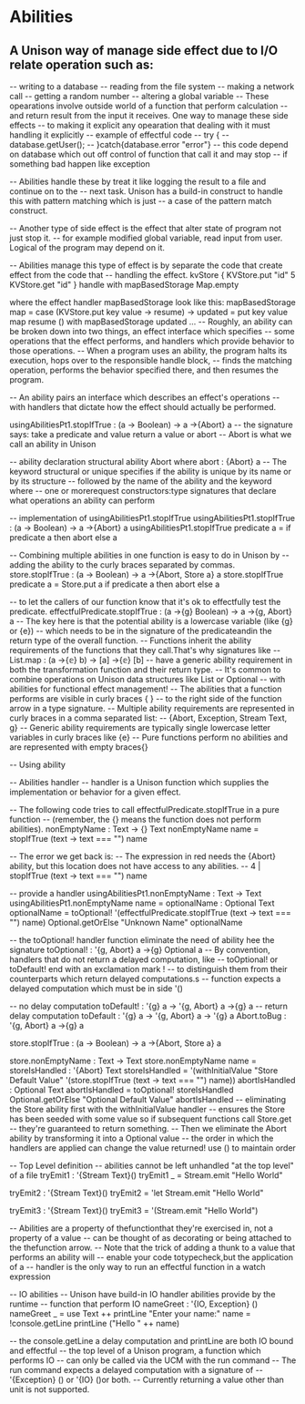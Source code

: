 
 # Abilities

## A Unison way of manage side effect due to I/O relate operation such as:

-- writing to a database
-- reading from the file system
-- making a network call
-- getting a random number
-- altering a global variable
-- These opearations involve outside world of a function that perform calculation
-- and return result from the input it receives. One way to manage these side effects
-- to making it explicit any opearation that dealing with it must handling it explicitly
--  example of effectful code
--  try {
--     database.getUser();
--  }catch{database.error "error"}
--  this code depend on database which out off control of function that call it and may stop
--  if something bad happen like exception

--  Abilities handle these by treat it like logging the result to a file and continue on to the
-- next task. Unison has a build-in construct to handle this with pattern matching which is just
-- a case of the pattern match construct.

-- Another type of side effect is the effect that alter state of program not just stop it.
-- for example modified global variable, read input from user. Logical of the program may depend on it.

-- Abilities manage this type of effect is by separate the code that create effect from the code that
-- handling the effect.
kvStore {
   KVStore.put "id" 5
   KVStore.get "id"
 } handle with mapBasedStorage Map.empty

where the effect handler mapBasedStorage look like this:
    mapBasedStorage map =
        case (KVStore.put key value -> resume) ->
            updated = put key value map
            resume () with mapBasedStorage updated
            ...
-- Roughly, an ability can be broken down into two things, an effect interface which specifies
-- some operations that the effect performs, and handlers which provide behavior to those operations.
-- When a program uses an ability, the program halts its execution, hops over to the responsible handle block,
-- finds the matching operation, performs the behavior specified there, and then resumes the program.

-- An ability pairs an interface which describes an effect's operations
-- with handlers that dictate how the effect should actually be performed.

usingAbilitiesPt1.stopIfTrue : (a -> Boolean) -> a ->{Abort} a
-- the signature says: take a predicate and value return a value or abort
-- Abort is what we call an ability in Unison

-- ability declaration
structural ability Abort where abort : {Abort} a
-- The keyword structural or unique specifies if the ability is unique by its name or by its structure
-- followed by the name of the ability and the keyword where
-- one or morerequest constructors:type signatures that declare what operations an ability can perform

--  implementation of usingAbilitiesPt1.stopIfTrue
usingAbilitiesPt1.stopIfTrue : (a -> Boolean) -> a ->{Abort} a
usingAbilitiesPt1.stopIfTrue predicate a =
  if predicate a then abort else a

-- Combining multiple abilities in one function is easy to do in Unison by
-- adding the ability to the curly braces separated by commas.
store.stopIfTrue : (a -> Boolean) -> a ->{Abort, Store a} a
store.stopIfTrue predicate a =
  Store.put a
  if predicate a then abort else a

-- to let the callers of our function know that it's ok to effectfully test the predicate.
effectfulPredicate.stopIfTrue : (a ->{g} Boolean) -> a ->{g, Abort} a
-- The key here is that the potential ability is a lowercase variable (like {g} or {e})
-- which needs to be in the signature of the predicateandin the return type of the overall function.
-- Functions inherit the ability requirements of the functions that they call.That's why signatures like
-- List.map : (a ->{𝕖} b) -> [a] ->{𝕖} [b]
-- have a generic ability requirement in both the transformation function and their return type.
--  It's common to combine operations on Unison data structures like List or Optional
-- with abilities for functional effect management!
-- The abilities that a function performs are visible in curly braces { }
-- to the right side of the function arrow in a type signature.
-- Multiple ability requirements are represented in curly braces in a comma separated list:
-- {Abort, Exception, Stream Text, g}
-- Generic ability requirements are typically single lowercase letter variables in curly braces like {e}
-- Pure functions perform no abilities and are represented with empty braces{}

-- Using ability

-- Abilities handler
-- handler is a Unison function which supplies the implementation or behavior for a given effect.

-- The following code tries to call effectfulPredicate.stopIfTrue in a pure function
--  (remember, the {} means the function does not perform abilities).
nonEmptyName : Text -> {} Text
nonEmptyName name =
  stopIfTrue (text -> text === "") name

-- The error we get back is:
-- The expression in red needs the {Abort} ability, but this location does not have access to any abilities.
-- 4 |   stopIfTrue (text -> text === "") name

-- provide a handler
usingAbilitiesPt1.nonEmptyName : Text -> Text
usingAbilitiesPt1.nonEmptyName name =
  optionalName : Optional Text
  optionalName =
    toOptional!
      '(effectfulPredicate.stopIfTrue (text -> text === "") name)
  Optional.getOrElse "Unknown Name" optionalName

-- the toOptional! handler function eliminate the need of ability hee the signature
toOptional! : '{g, Abort} a ->{g} Optional a
-- By convention, handlers that do not return a delayed computation, like
-- toOptional! or toDefault! end with an exclamation mark !
-- to distinguish them from their counterparts which return delayed computations.s
-- function expects a delayed computation which must be in side '()

-- no delay computation
toDefault! : '{g} a -> '{g, Abort} a ->{g} a
-- return delay computation
toDefault : '{g} a -> '{g, Abort} a -> '{g} a
Abort.toBug : '{g, Abort} a ->{g} a

store.stopIfTrue : (a -> Boolean) -> a ->{Abort, Store a} a

store.nonEmptyName : Text -> Text
store.nonEmptyName name =
  storeIsHandled : '{Abort} Text
  storeIsHandled =
    '(withInitialValue
        "Store Default Value"
        '(store.stopIfTrue (text -> text === "") name))
  abortIsHandled : Optional Text
  abortIsHandled = toOptional! storeIsHandled
  Optional.getOrElse "Optional Default Value" abortIsHandled
-- eliminating the Store ability first with the withInitialValue handler
-- ensures the Store has been seeded with some value so if subsequent functions call Store.get
-- they're guaranteed to return something.
-- Then we eliminate the Abort ability by transforming it into a Optional value
-- the order in which the handlers are applied can change the value returned! use () to maintain order

-- Top Level definition
-- abilities cannot be left unhandled "at the top level" of a file
tryEmit1 : '{Stream Text}()
tryEmit1 _ = Stream.emit "Hello World"

tryEmit2 : '{Stream Text}()
tryEmit2 = 'let
  Stream.emit "Hello World"

tryEmit3 : '{Stream Text}()
tryEmit3 = '(Stream.emit "Hello World")

-- Abilities are a property of thefunctionthat they're exercised in, not a property of a value
-- can be thought of as decorating or being attached to the thefunction arrow.
-- Note that the trick of adding a thunk to a value that performs an ability will
-- enable your code totypecheck,but the application of a
-- handler is the only way to run an effectful function in a watch expression

-- IO abilities
-- Unison have build-in IO handler abilities provide by the runtime
-- function that perform IO
nameGreet : '{IO, Exception} ()
nameGreet _ =
  use Text ++
  printLine "Enter your name:"
  name = !console.getLine
  printLine ("Hello " ++ name)

-- the console.getLine a delay computation and printLine are both IO bound and effectful
-- the top level of a Unison program, a function which performs IO
-- can only be called via the UCM with the run command
-- The run command expects a delayed computation with a signature of
-- '{Exception} () or '{IO} ()or both.
-- Currently returning a value other than unit is not supported.

